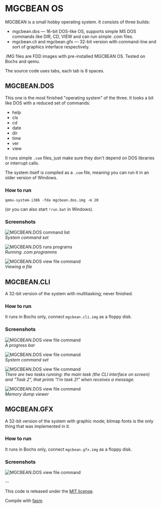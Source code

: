 # MGCBEAN OS

MGCBEAN is a small hobby operating system. It consists of three builds:

- mgcbean.dos &mdash; 16-bit DOS-like OS, supports simple MS DOS commands like DIR, CD, VIEW and can run simple .com files.
- mgcbean.cli and mgcbean.gfx &mdash; 32-bit version with command-line and sort of graphics interface respectively.

.IMG files are FDD images with pre-installed MGCBEAN OS. Tested on Bochs and qemu.

The source code uses tabs, each tab is 8 spaces.

## MGCBEAN.DOS

This one is the most finished "operating system" of the three.
It looks a bit like DOS with a reduced set of commands:

- help
- cls
- cd
- date
- dir
- time
- ver
- view

It runs simple `.com` files, just make sure they don't depend on DOS libraries or interrupt calls.

The system itself is compiled as a `.com` file, meaning you can run it in an older version of Windows.

### How to run

```
qemu-system-i386 -fda mgcbean.dos.img -m 20
```

(or you can also start `!run.bat` in Windows).

### Screenshots

![MGCBEAN.DOS command list](doc/image/mgcbean.dos-1.png)
<br />*System command set*


![MGCBEAN.DOS runs programs](doc/image/mgcbean.dos-2.png)
<br />*Running .com programms*

![MGCBEAN.DOS view file command](doc/image/mgcbean.dos-3.png)
<br />*Viewing a file*


## MGCBEAN.CLI

A 32-bit version of the system with multitasking; never finished.

### How to run

It runs in Bochs only, connect `mgcbean.cli.img` as a floppy disk.

### Screenshots

![MGCBEAN.DOS view file command](doc/image/mgcbean.cli-1.png)
<br />*A progress bar*

![MGCBEAN.DOS view file command](doc/image/mgcbean.cli-2.png)
<br />*System command set*

![MGCBEAN.DOS view file command](doc/image/mgcbean.cli-3.png)
<br />*There are two tasks running: the main task (the CLI interface on screen) and "Task 2", that prints "I'm task 2!" when receives a message.*

![MGCBEAN.DOS view file command](doc/image/mgcbean.cli-4.png)
<br />*Memory dump viewer*

## MGCBEAN.GFX

A 32-bit version of the system with graphic mode; bitmap fonts is the only thing that was implemented in it.

### How to run

It runs in Bochs only, connect `mgcbean.gfx.img` as a floppy disk.

### Screenshots

![MGCBEAN.DOS view file command](doc/image/mgcbean.gfx-1.png)


--

This code is released under the [MIT license](./LICENSE).

Compile with [fasm](http://flatassembler.net/ "flat assembler").
